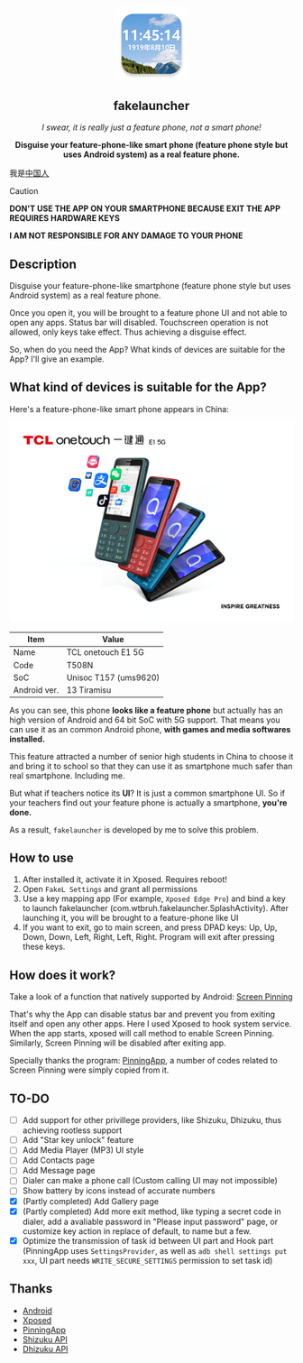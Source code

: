 <div align="center">
<img src="readme-assets/app-icon.png" width=128 />

## fakelauncher
*I swear, it is really just a feature phone, not a smart phone!*

**Disguise your feature-phone-like smart phone (feature phone style but uses Android system) as a real feature phone.**

</div>

我是[中国人](README-ZH.md)

> [!Caution]
> **DON'T USE THE APP ON YOUR SMARTPHONE BECAUSE EXIT THE APP REQUIRES HARDWARE KEYS**
> 
> **I AM NOT RESPONSIBLE FOR ANY DAMAGE TO YOUR PHONE**

## Description

Disguise your feature-phone-like smartphone (feature phone style but uses Android system) as a real feature phone.

Once you open it, you will be brought to a feature phone UI and not able to open any apps. Status bar will disabled. Touchscreen operation is not allowed, only keys take effect. Thus achieving a disguise effect.

So, when do you need the App? What kinds of devices are suitable for the App? I'll give an example.

## What kind of devices is suitable for the App?

Here's a feature-phone-like smart phone appears in China: 
<div align="center">

![TCL T508N](readme-assets/E1.jpg)

| Item | Value |
| --- | --- |
| Name | TCL onetouch E1 5G |
| Code | T508N |
| SoC | Unisoc T157 (ums9620) |
| Android ver. | 13 Tiramisu |

</div>

As you can see, this phone **looks like a feature phone** but actually has an high version of Android and 64 bit SoC with 5G support. That means you can use it as an common Android phone, **with games and media softwares installed.**

This feature attracted a number of senior high students in China to choose it and bring it to school so that they can use it as smartphone much safer than real smartphone. Including me.

But what if teachers notice its **UI**? It is just a common smartphone UI. So if your teachers find out your feature phone is actually a smartphone, **you're done.**

As a result, `fakelauncher` is developed by me to solve this problem. 

## How to use

1. After installed it, activate it in Xposed. Requires reboot!
2. Open `FakeL Settings` and grant all permissions
3. Use a key mapping app (For example, `Xposed Edge Pro`) and bind a key to launch fakelauncher (com.wtbruh.fakelauncher.SplashActivity). After launching it, you will be brought to a feature-phone like UI
4. If you want to exit, go to main screen, and press DPAD keys: Up, Up, Down, Down, Left, Right, Left, Right. Program will exit after pressing these keys.

## How does it work?

Take a look of a function that natively supported by Android: [Screen Pinning](https://support.google.com/android/answer/9455138)

That's why the App can disable status bar and prevent you from exiting itself and open any other apps. Here I used Xposed to hook system service. When the app starts, xposed will call method to enable Screen Pinning. Similarly, Screen Pinning will be disabled after exiting app.

Specially thanks the program: [PinningApp](https://github.com/HChenX/PinningApp), a number of codes related to Screen Pinning were simply copied from it.

## TO-DO

- [ ] Add support for other privillege providers, like Shizuku, Dhizuku, thus achieving rootless support
- [ ] Add "Star key unlock" feature
- [ ] Add Media Player (MP3) UI style
- [ ] Add Contacts page
- [ ] Add Message page
- [ ] Dialer can make a phone call (Custom calling UI may not impossible)
- [ ] Show battery by icons instead of accurate numbers
- [x] (Partly completed) Add Gallery page
- [x] (Partly completed) Add more exit method, like typing a secret code in dialer, add a avaliable password in "Please input password" page, or customize key action in replace of default, to name but a few.
- [x] Optimize the transmission of task id between UI part and Hook part (PinningApp uses `SettingsProvider`, as well as `adb shell settings put xxx`, UI part needs `WRITE_SECURE_SETTINGS` permission to set task id)

## Thanks
- [Android](https://source.android.com/)
- [Xposed](https://github.com/LSPosed/LSPosed)
- [PinningApp](https://github.com/HChenX/PinningApp)
- [Shizuku API](https://github.com/RikkaApps/Shizuku-API)
- [Dhizuku API](https://github.com/iamr0s/Dhizuku-API)
